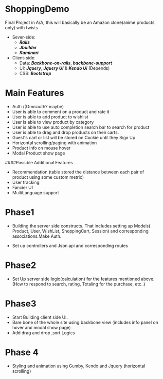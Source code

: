 ShoppingDemo
============

Final Project in A/A, this will basically be an Amazon clone(anime products only) with twists


* Sever-side: 
    + **_Rails_**
    + **_Jbuilder_**
    + **_Kaminari_**
* Client-side: 
    + Data: **_Backbone-on-rails_**, **_backbone-support_**
    + UI:  **_Jquery_**, **_Jquery UI_** & **_Kendo UI_** (Depends)
    + CSS: **_Bootstrap_**

Main Features
========
  * Auth /(Omniauth? maybe)
  * User is able to comment on a product and rate it
  * User is able to add product to wishlist
  * User is able to view product by category
  * User is able to use auto completion search bar to search for product
  * User is able to drag and drop products on their carts. 
  * Guest's cart or list will be stored on Cookie until they Sign Up
  * Horizontal scrolling/paging with animation 
  * Product info on mouse hover
  * Modal Product show page

####Possible Additional Features
  * Recommendation (table stored the distance between each pair of product using some custom metric)
  * User tracking
  * Fancier UI
  * MultiLanguage support

Phase1
========
  
* Building the server side constructs. That includes setting up Models( Product, User, WishList, ShoppingCart, Session) and corresponding associations.Make Auth. 

* Set up controllers and Json api and corresponding routes


Phase2
========
* Set Up server side logic(calculation) for the features mentioned above. (How to respond to search, rating, Totaling for the purchase, etc..)

Phase3
========
* Start Building client side UI.
* Bare bone of the whole site using backbone view (includes info panel on hover and modal show page)
* Add drag and drop ,sort Logics

Phase 4
========
* Styling and animation using Gumby, Kendo and Jquery (horizontal scrolling)
  
